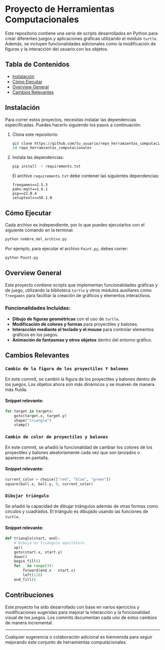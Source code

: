 
# Proyecto de Herramientas Computacionales

Este repositorio contiene una serie de scripts desarrollados en Python para crear diferentes juegos y aplicaciones gráficas utilizando el módulo `turtle`. Además, se incluyen funcionalidades adicionales como la modificación de figuras y la interacción del usuario con los objetos.

## Tabla de Contenidos
- [Instalación](#instalación)
- [Cómo Ejecutar](#cómo-ejecutar)
- [Overview General](#overview-general)
- [Cambios Relevantes](#cambios-relevantes)

## Instalación

Para correr estos proyectos, necesitas instalar las dependencias especificadas. Puedes hacerlo siguiendo los pasos a continuación:

1. Clona este repositorio:
   ```bash
   git clone https://github.com/tu_usuario/repo_herramientas_computacionales.git
   cd repo_herramientas_computacionales
   ```

2. Instala las dependencias:
   ```bash
   pip install -r requirements.txt
   ```

   El archivo `requirements.txt` debe contener las siguientes dependencias:

   ```plaintext
   freegames==2.5.3
   paho-mqtt==1.6.1
   pip==22.0.4
   setuptools==58.1.0
   ```

## Cómo Ejecutar

Cada archivo es independiente, por lo que puedes ejecutarlos con el siguiente comando en la terminal:

```bash
python nombre_del_archivo.py
```

Por ejemplo, para ejecutar el archivo `Paint.py`, debes correr:

```bash
python Paint.py
```

## Overview General

Este proyecto contiene scripts que implementan funcionalidades gráficas y de juego, utilizando la biblioteca `turtle` y otros módulos auxiliares como `freegames` para facilitar la creación de gráficos y elementos interactivos.

### Funcionalidades Incluidas:
- **Dibujo de figuras geométricas** con el uso de `turtle`.
- **Modificación de colores y formas** para proyectiles y balones.
- **Interacción mediante el teclado y el mouse** para controlar elementos gráficos en los juegos.
- **Animación de fantasmas y otros objetos** dentro del entorno gráfico.

## Cambios Relevantes

### `Cambio de la figura de los proyectiles Y balones`

En este commit, se cambió la figura de los proyectiles y balones dentro de los juegos. Los objetos ahora son más dinámicos y se mueven de manera más fluida.

#### Snippet relevante:
```python
for target in targets:
    goto(target.x, target.y)
    shape("triangle")
    stamp()
```

### `Cambio de color de proyectiles y balones`

En este commit, se añadió la funcionalidad de cambiar los colores de los proyectiles y balones aleatoriamente cada vez que son lanzados o aparecen en pantalla.

#### Snippet relevante:
```python
current_color = choice(["red", "blue", "green"])
square(ball.x, ball.y, 9, current_color)
```

### `Dibujar triángulo`

Se añadió la capacidad de dibujar triángulos además de otras formas como círculos y cuadrados. El triángulo es dibujado usando las funciones de `turtle`.

#### Snippet relevante:
```python
def triangle(start, end):
    # Dibuja un triángulo equilátero.
    up()
    goto(start.x, start.y)
    down()
    begin_fill()
    for _ in range(3):
        forward(end.x - start.x)
        left(120)
    end_fill()
```

## Contribuciones

Este proyecto ha sido desarrollado con base en varios ejercicios y modificaciones sugeridas para mejorar la interacción y la funcionalidad visual de los juegos. Los commits documentan cada uno de estos cambios de manera incremental.

---

Cualquier sugerencia o colaboración adicional es bienvenida para seguir mejorando este conjunto de herramientas computacionales.
